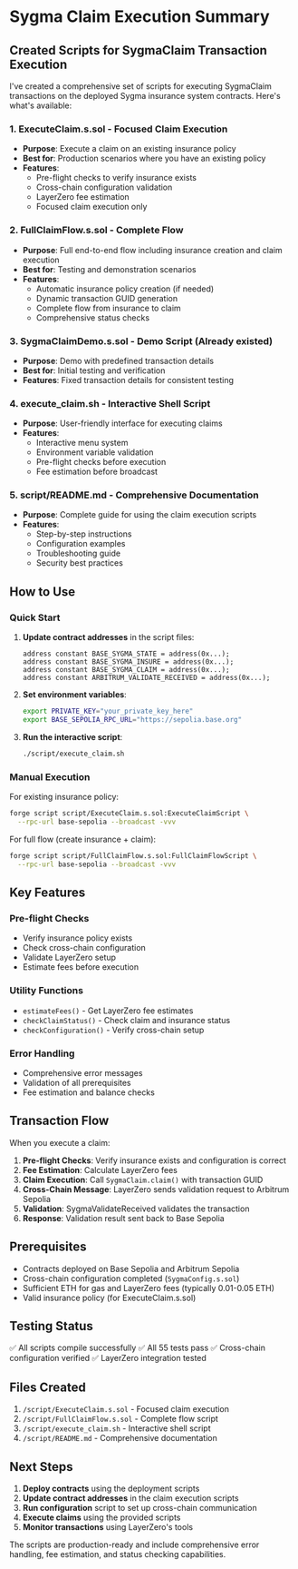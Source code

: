 # Sygma Claim Execution Summary

## Created Scripts for SygmaClaim Transaction Execution

I've created a comprehensive set of scripts for executing SygmaClaim transactions on the deployed Sygma insurance system contracts. Here's what's available:

### 1. **ExecuteClaim.s.sol** - Focused Claim Execution

- **Purpose**: Execute a claim on an existing insurance policy
- **Best for**: Production scenarios where you have an existing policy
- **Features**:
  - Pre-flight checks to verify insurance exists
  - Cross-chain configuration validation
  - LayerZero fee estimation
  - Focused claim execution only

### 2. **FullClaimFlow.s.sol** - Complete Flow

- **Purpose**: Full end-to-end flow including insurance creation and claim execution
- **Best for**: Testing and demonstration scenarios
- **Features**:
  - Automatic insurance policy creation (if needed)
  - Dynamic transaction GUID generation
  - Complete flow from insurance to claim
  - Comprehensive status checks

### 3. **SygmaClaimDemo.s.sol** - Demo Script (Already existed)

- **Purpose**: Demo with predefined transaction details
- **Best for**: Initial testing and verification
- **Features**: Fixed transaction details for consistent testing

### 4. **execute_claim.sh** - Interactive Shell Script

- **Purpose**: User-friendly interface for executing claims
- **Features**:
  - Interactive menu system
  - Environment variable validation
  - Pre-flight checks before execution
  - Fee estimation before broadcast

### 5. **script/README.md** - Comprehensive Documentation

- **Purpose**: Complete guide for using the claim execution scripts
- **Features**:
  - Step-by-step instructions
  - Configuration examples
  - Troubleshooting guide
  - Security best practices

## How to Use

### Quick Start

1. **Update contract addresses** in the script files:

   ```solidity
   address constant BASE_SYGMA_STATE = address(0x...);
   address constant BASE_SYGMA_INSURE = address(0x...);
   address constant BASE_SYGMA_CLAIM = address(0x...);
   address constant ARBITRUM_VALIDATE_RECEIVED = address(0x...);
   ```

2. **Set environment variables**:

   ```bash
   export PRIVATE_KEY="your_private_key_here"
   export BASE_SEPOLIA_RPC_URL="https://sepolia.base.org"
   ```

3. **Run the interactive script**:
   ```bash
   ./script/execute_claim.sh
   ```

### Manual Execution

For existing insurance policy:

```bash
forge script script/ExecuteClaim.s.sol:ExecuteClaimScript \
  --rpc-url base-sepolia --broadcast -vvv
```

For full flow (create insurance + claim):

```bash
forge script script/FullClaimFlow.s.sol:FullClaimFlowScript \
  --rpc-url base-sepolia --broadcast -vvv
```

## Key Features

### Pre-flight Checks

- Verify insurance policy exists
- Check cross-chain configuration
- Validate LayerZero setup
- Estimate fees before execution

### Utility Functions

- `estimateFees()` - Get LayerZero fee estimates
- `checkClaimStatus()` - Check claim and insurance status
- `checkConfiguration()` - Verify cross-chain setup

### Error Handling

- Comprehensive error messages
- Validation of all prerequisites
- Fee estimation and balance checks

## Transaction Flow

When you execute a claim:

1. **Pre-flight Checks**: Verify insurance exists and configuration is correct
2. **Fee Estimation**: Calculate LayerZero fees
3. **Claim Execution**: Call `SygmaClaim.claim()` with transaction GUID
4. **Cross-Chain Message**: LayerZero sends validation request to Arbitrum Sepolia
5. **Validation**: SygmaValidateReceived validates the transaction
6. **Response**: Validation result sent back to Base Sepolia

## Prerequisites

- Contracts deployed on Base Sepolia and Arbitrum Sepolia
- Cross-chain configuration completed (`SygmaConfig.s.sol`)
- Sufficient ETH for gas and LayerZero fees (typically 0.01-0.05 ETH)
- Valid insurance policy (for ExecuteClaim.s.sol)

## Testing Status

✅ All scripts compile successfully
✅ All 55 tests pass
✅ Cross-chain configuration verified
✅ LayerZero integration tested

## Files Created

1. `/script/ExecuteClaim.s.sol` - Focused claim execution
2. `/script/FullClaimFlow.s.sol` - Complete flow script
3. `/script/execute_claim.sh` - Interactive shell script
4. `/script/README.md` - Comprehensive documentation

## Next Steps

1. **Deploy contracts** using the deployment scripts
2. **Update contract addresses** in the claim execution scripts
3. **Run configuration** script to set up cross-chain communication
4. **Execute claims** using the provided scripts
5. **Monitor transactions** using LayerZero's tools

The scripts are production-ready and include comprehensive error handling, fee estimation, and status checking capabilities.
